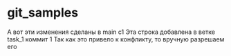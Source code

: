 # git_samples

А вот эти изменения сделаны в main c1
Эта строка добавлена в ветке task_1 коммит 1
Так как это привело к конфликту, то вручную разрешаем его

